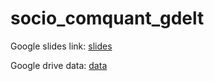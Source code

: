 # socio_comquant_gdelt


Google slides link: [slides](https://docs.google.com/presentation/d/1EJrTPzF-3Rn4fikw_TvfpYCwcOR61564jlWwgeKO9-g/edit?usp=sharing)



Google drive data: [data](https://drive.google.com/drive/folders/1X96lO6-_lmoTtnJrH3_4ofgD-oWJ6btz)
